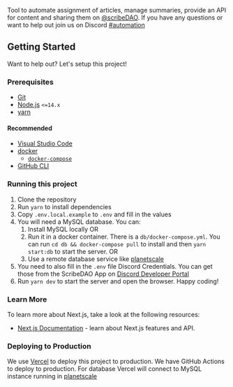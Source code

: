 Tool to automate assignment of articles, manage summaries, provide an API for content and sharing them on [@scribeDAO](https://twitter.com/scribeDAO). If you have any questions or want to help out join us on Discord [#automation](https://discord.com/invite/ySFKTEyGn8)

## Getting Started

Want to help out? Let's setup this project!

### Prerequisites

- [Git](https://git-scm.com)
- [Node.js](https://nodejs.org) `<=14.x`
- [yarn](https://yarnpkg.com)

#### Recommended

- [Visual Studio Code](https://code.visualstudio.com)
- [docker](https://www.docker.com)
  - [`docker-compose`](https://docs.docker.com/compose/install/)
- [GitHub CLI](https://cli.github.com)

### Running this project

1. Clone the repository
2. Run `yarn` to install dependencies
3. Copy `.env.local.example` to `.env` and fill in the values
4. You will need a MySQL database. You can:
   1. Install MySQL locally OR
   2. Run it in a docker container. There is a `db/docker-compose.yml`. You can run `cd db && docker-compose pull` to install and then `yarn start:db` to start the server. OR
   3. Use a remote database service like [planetscale](https://planetscale.com)
5. You need to also fill in the `.env` file Discord Credentials. You can get those from the ScribeDAO App on [Discord Developer Portal](https://discord.com/developers/applications/885344846024437791/oauth2)
6. Run `yarn dev` to start the server and open the browser. Happy coding!

### Learn More

To learn more about Next.js, take a look at the following resources:

- [Next.js Documentation](https://nextjs.org/docs) - learn about Next.js features and API.

### Deploying to Production

We use [Vercel](https://vercel.com/) to deploy this project to production. We have GitHub Actions to deploy to production.
For database Vercel will connect to MySQL instance running in [planetscale](https://planetscale.com)
